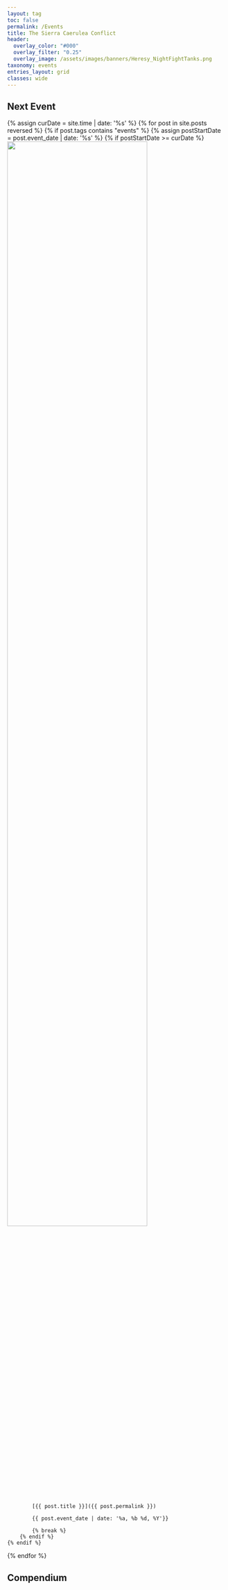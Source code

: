 ```yaml
---
layout: tag
toc: false
permalink: /Events
title: The Sierra Caerulea Conflict
header:
  overlay_color: "#000"
  overlay_filter: "0.25"
  overlay_image: /assets/images/banners/Heresy_NightFightTanks.png
taxonomy: events
entries_layout: grid
classes: wide
---
```


## Next Event
{% assign curDate = site.time | date: '%s' %}
{% for post in site.posts reversed %}
    {% if post.tags contains "events" %}
        {% assign postStartDate = post.event_date | date: '%s' %}
        {% if postStartDate >= curDate %}
            <img src={{post.header.overlay_image}} width="80%">

            [{{ post.title }}]({{ post.permalink }})
            
            {{ post.event_date | date: '%a, %b %d, %Y'}}

            {% break %}
        {% endif %}
    {% endif %}
{% endfor %}


## Compendium